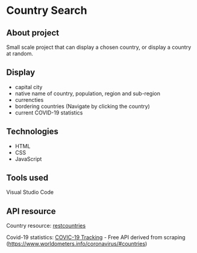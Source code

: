 # Country Search
## About project
Small scale project that can display a chosen country, or display a country at random.
## Display
* capital city
* native name of country, population, region and sub-region
* currencties
* bordering countries (Navigate by clicking the country)
* current COVID-19 statistics
## Technologies
* HTML
* CSS
* JavaScript
## Tools used
Visual Studio Code
## API resource
Country resource: [restcountries](https://restcountries.eu/)

Covid-19 statistics: [COVIC-19 Tracking](https://rapidapi.com/slotixsro-slotixsro-default/api/covid-19-tracking/endpoints) - Free API derived from scraping (https://www.worldometers.info/coronavirus/#countries)
